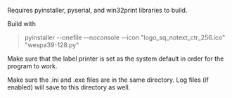 Requires pyinstaller, pyserial, and win32print libraries to build.

Build with

> pyinstaller --onefile --noconsole --icon "logo_sq_notext_ctr_256.ico" "wespa39-128.py"

Make sure that the label printer is set as the system default in order for the program to work.

Make sure the .ini and .exe files are in the same directory. Log files (if enabled) will save to this directory as well.
